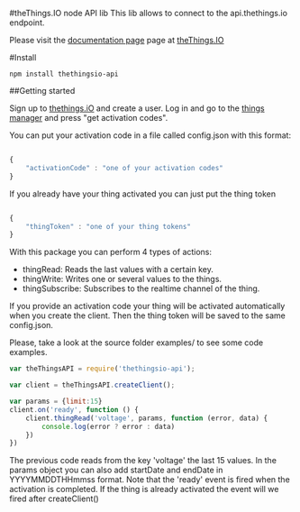 #theThings.IO node API lib
This lib allows to connect to the api.thethings.io endpoint.

Please visit the [documentation page](https://developers.thethings.io) page at [theThings.IO](https://thethings.io)


#Install
```
npm install thethingsio-api
```

##Getting started

Sign up to [thethings.iO](https://thethings.io) and create a user. Log in and go to the [things manager](https://panel.thethings.io/#/things-manager) and press "get activation codes".

You can put your activation code in a file called config.json with this format:

```js

{
    "activationCode" : "one of your activation codes"
}
```

If you already have your thing activated you can just put the thing token
```js

{
    "thingToken" : "one of your thing tokens"
}
```

With this package you can perform 4 types of actions:

  * thingRead: Reads the last values with a certain key.
  * thingWrite: Writes one or several values to the things.
  * thingSubscribe: Subscribes to the realtime channel of the thing.

If you provide an activation code your thing will be activated automatically when you create the client. Then the thing token will be saved to the same config.json.

Please, take a look at the source folder examples/ to see some code examples.


```js
var theThingsAPI = require('thethingsio-api');

var client = theThingsAPI.createClient();

var params = {limit:15}
client.on('ready', function () {
    client.thingRead('voltage', params, function (error, data) {
        console.log(error ? error : data)
    })
})
```
The previous code reads from the key 'voltage' the last 15 values. In the params object you can also add startDate and endDate in YYYYMMDDTHHmmss format. Note that the 'ready' event is fired when the activation is completed. If the thing is already activated the event will we fired after createClient()

